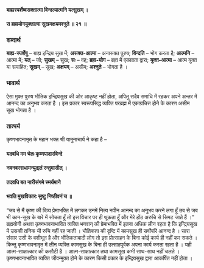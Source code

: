 #### बाह्यस्पर्शेष्वसक्तात्मा विन्दत्यात्मनि यत्सुखम् ।
#### स ब्रह्मयोगयुक्तात्मा सुखमक्षयमश्नुते ॥ २१ ॥

### शब्दार्थ

**बाह्य-स्पर्शेषु** – बाह्य इन्द्रिय सुख में; **असक्त-आत्मा** – अनासक्त पुरुष; **विन्दति** – भोग करता है; **आत्मनि** – आत्मा में; **यत्** – जो; **सुखम्** – सुख; **सः** – वह; **ब्रह्म-योग** – ब्रह्म में एकाग्रता द्वारा; **युक्त-आत्मा** – आत्म युक्त या समाहित; **सुखम्** – सुख; **अक्षयम्** – असीम; **अश्नुते** – भोगता है ।

### भावार्थ

ऐसा मुक्त पुरुष भौतिक इन्द्रियसुख की ओर आकृष्ट नहीं होता, अपितु सदैव समाधि में रहकर अपने अन्तर में आनन्द का अनुभव करता है । इस प्रकार स्वरूपसिद्ध व्यक्ति परब्रह्म में एकाग्रचित्त होने के कारण असीम सुख भोगता है ।

### तात्पर्य

कृष्णभावनामृत के महान भक्त श्री यामुनाचार्य ने कहा है –

#### यदवधि मम चेतः कृष्णपादारविन्दे
#### नवनवरसधामन्युद्यतं रन्तुमासीत् ।
#### तदवधि बत नारीसंगमे स्मर्यमाने
#### भवति मुखविकारः सुष्टु निष्ठीवनं च ॥

“जब से मैं कृष्ण की दिव्य प्रेमाभक्ति में लगकर उनमें नित्य नवीन आनन्द का अनुभव करने लगा हूँ तब से जब भी काम-सुख के बारे में सोचता हूँ तो इस विचार पर ही थूकता हूँ और मेरे होंठ अरुचि से सिमट जाते हैं ।” ब्रह्मयोगी अथवा कृष्णभावनाभावित व्यक्ति भगवान् की प्रेमाभक्ति में इतना अधिक लीन रहता है कि इन्द्रियसुख में उसकी तनिक भी रुचि नहीं रह जाती । भौतिकता की दृष्टि में कामसुख ही सर्वोपरि आनन्द है । सारा संसार उसी के वशीभूत है और भौतिकतावादी लोग तो इस प्रोत्साहन के बिना कोई कार्य ही नहीं कर सकते । किन्तु कृष्णभावनामृत में लीन व्यक्ति कामसुख के बिना ही उत्साहपूर्वक अपना कार्य करता रहता है । यही आत्म-साक्षात्कार की कसौटी है । आत्म-साक्षात्कार तथा कामसुख कभी साथ-साथ नहीं चलते । कृष्णभावनाभावित व्यक्ति जीवन्मुक्त होने के कारण किसी प्रकार के इन्द्रियसुख द्वारा आकर्षित नहीं होता ।